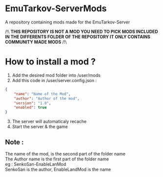 # EmuTarkov-ServerMods
A repository containing mods made for the EmuTarkov-Server

/!\ **THIS REPOSITORY IS NOT A MOD YOU NEED TO PICK MODS INCLUDED IN THE DIFFERENTS FOLDER OF THE REPOSITORY IT ONLY CONTAINS COMMUNITY MADE MODS** /!\

# How to install a mod ?

1. Add the desired mod folder into /user/mods
2. Add this code in /user/server.config.json :
```json
{
    "name": "Name of the Mod",
    "author": "Author of the mod",
    "version": "1.0",
    "enabled": true
}
```
3. The server will automaticaly recache
4. Start the server & the game

## Note : 
The name of the mod, is the second part of the folder name<br>
The Author name is the first part of the folder name<br>
eg : SenkoSan-EnableLanMod<br>
SenkoSan is the author, EnableLandMod is the name<br>

